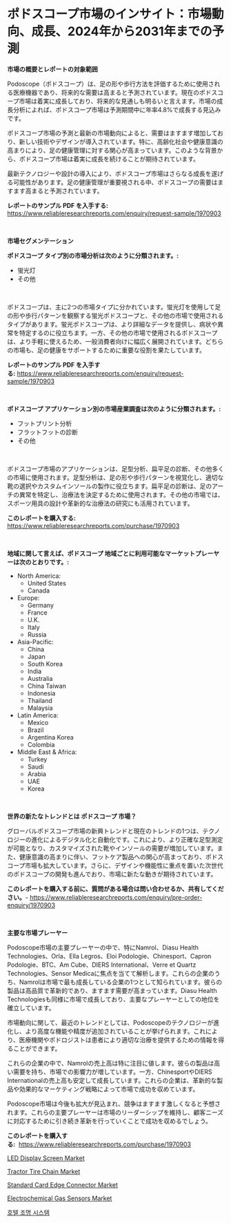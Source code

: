 <p><h1>ポドスコープ市場のインサイト：市場動向、成長、2024年から2031年までの予測</h1></p><p><strong>市場の概要とレポートの対象範囲</strong></p>
<p><p>Podoscope（ポドスコープ）は、足の形や歩行方法を評価するために使用される医療機器であり、将来的な需要は高まると予測されています。現在のポドスコープ市場は着実に成長しており、将来的な見通しも明るいと言えます。市場の成長分析によれば、ポドスコープ市場は予測期間中に年率4.8%で成長する見込みです。</p><p>ポドスコープ市場の予測と最新の市場動向によると、需要はますます増加しており、新しい技術やデザインが導入されています。特に、高齢化社会や健康意識の高まりにより、足の健康管理に対する関心が高まっています。このような背景から、ポドスコープ市場は着実に成長を続けることが期待されています。</p><p>最新テクノロジーや設計の導入により、ポドスコープ市場はさらなる成長を遂げる可能性があります。足の健康管理が重要視される中、ポドスコープの需要はますます高まると予測されています。</p></p>
<p><strong>レポートのサンプル PDF を入手する:</strong> <a href="https://www.reliableresearchreports.com/enquiry/request-sample/1970903">https://www.reliableresearchreports.com/enquiry/request-sample/1970903</a></p>
<p>&nbsp;</p>
<p><strong>市場セグメンテーション</strong></p>
<p><strong>ポドスコープ タイプ別の市場分析は次のように分類されます。:</strong></p>
<p><ul><li>蛍光灯</li><li>その他</li></ul></p>
<p>&nbsp;</p>
<p><p>ポドスコープは、主に2つの市場タイプに分かれています。蛍光灯を使用して足の形や歩行パターンを観察する蛍光ポドスコープと、その他の市場で使用されるタイプがあります。蛍光ポドスコープは、より詳細なデータを提供し、病状や異常を特定するのに役立ちます。一方、その他の市場で使用されるポドスコープは、より手軽に使えるため、一般消費者向けに幅広く展開されています。どちらの市場も、足の健康をサポートするために重要な役割を果たしています。</p></p>
<p><strong>レポートのサンプル PDF を入手する:</strong>&nbsp;<a href="https://www.reliableresearchreports.com/enquiry/request-sample/1970903">https://www.reliableresearchreports.com/enquiry/request-sample/1970903</a></p>
<p>&nbsp;</p>
<p><strong> ポドスコープ アプリケーション別の市場産業調査は次のように分類されます。:</strong></p>
<p><ul><li>フットプリント分析</li><li>フラットフットの診断</li><li>その他</li></ul></p>
<p>&nbsp;</p>
<p><p>ポドスコープ市場のアプリケーションは、足型分析、扁平足の診断、その他多くの市場に使用されます。足型分析は、足の形や歩行パターンを視覚化し、適切な靴の選択やカスタムインソールの製作に役立ちます。扁平足の診断は、足のアーチの異常を特定し、治療法を決定するために使用されます。その他の市場では、スポーツ用具の設計や革新的な治療法の研究にも活用されています。</p></p>
<p><strong>このレポートを購入する:</strong>&nbsp; <a href="https://www.reliableresearchreports.com/purchase/1970903">https://www.reliableresearchreports.com/purchase/1970903</a></p>
<p>&nbsp;</p>
<p><strong>地域に関して言えば、ポドスコープ 地域ごとに利用可能なマーケットプレーヤーは次のとおりです。:</strong></p>
<p><ul>
    <li>
        North America:
        <ul>
            <li>United States</li>
            <li>Canada</li>
        </ul>
    </li>
    <li>
        Europe:
        <ul>
            <li>Germany</li>
            <li>France</li>
            <li>U.K.</li>
            <li>Italy</li>
            <li>Russia</li>
        </ul>
    </li>
    <li>
        Asia-Pacific:
        <ul>
            <li>China</li>
            <li>Japan</li>
            <li>South Korea</li>
            <li>India</li>
            <li>Australia</li>
            <li>China Taiwan</li>
            <li>Indonesia</li>
            <li>Thailand</li>
            <li>Malaysia</li>
        </ul>
    </li>
    <li>
        Latin America:
        <ul>
            <li>Mexico</li>
            <li>Brazil</li>
            <li>Argentina Korea</li>
            <li>Colombia</li>
        </ul>
    </li>
    <li>
        Middle East & Africa:
        <ul>
            <li>Turkey</li>
            <li>Saudi</li>
            <li>Arabia</li>
            <li>UAE</li>
            <li>Korea</li>
        </ul>
    </li>
    </ul></p>
<p>&nbsp;</p>
<p><strong>世界の新たなトレンドとは ポドスコープ 市場？</strong></p>
<p><p>グローバルポドスコープ市場の新興トレンドと現在のトレンドの1つは、テクノロジーの進化によるデジタル化と自動化です。これにより、より正確な足型測定が可能となり、カスタマイズされた靴やインソールの需要が増加しています。また、健康意識の高まりに伴い、フットケア製品への関心が高まっており、ポドスコープ市場も拡大しています。さらに、デザインや機能性に重点を置いた次世代のポドスコープの開発も進んでおり、市場に新たな動きが期待されています。</p></p>
<p><strong>このレポートを購入する前に、質問がある場合は問い合わせるか、共有してください。</strong>- <a href="https://www.reliableresearchreports.com/enquiry/pre-order-enquiry/1970903">https://www.reliableresearchreports.com/enquiry/pre-order-enquiry/1970903</a></p>
<p>&nbsp;</p>
<p><strong>主要な市場プレーヤー</strong></p>
<p><p>Podoscope市場の主要プレーヤーの中で、特にNamrol、Diasu Health Technologies、Orla、Ella Legros、Eloi Podologie、Chinesport、Capron Podologie、BTC、Am Cube、DIERS International、Verre et Quartz Technologies、Sensor Medicaに焦点を当てて解析します。これらの企業のうち、Namrolは市場で最も成長している企業の1つとして知られています。彼らの製品は高品質で革新的であり、ますます需要が高まっています。Diasu Health Technologiesも同様に市場で成長しており、主要なプレーヤーとしての地位を確立しています。</p><p>市場動向に関して、最近のトレンドとしては、Podoscopeのテクノロジーが進化し、より高度な機能や精度が追加されていることが挙げられます。これにより、医療機関やポドロジストは患者により適切な治療を提供するための情報を得ることができます。</p><p>これらの企業の中で、Namrolの売上高は特に注目に値します。彼らの製品は高い需要を持ち、市場での影響力が増しています。一方、ChinesportやDIERS Internationalの売上高も安定して成長しています。これらの企業は、革新的な製品や効果的なマーケティング戦略によって市場で成功を収めています。</p><p>Podoscope市場は今後も拡大が見込まれ、競争はますます激しくなると予想されます。これらの主要プレーヤーは市場のリーダーシップを維持し、顧客ニーズに対応するために引き続き革新を行っていくことで成功を収めるでしょう。</p></p>
<p><strong>このレポートを購入する:</strong>&nbsp;&nbsp;<a href="https://www.reliableresearchreports.com/purchase/1970903">https://www.reliableresearchreports.com/purchase/1970903</a></p>
<p><p><a href="https://github.com/globismark/Market-Research-Report-List-2/blob/main/led-display-screen-market.md">LED Display Screen Market</a></p><p><a href="https://issuu.com/reportprime-2/docs/tractor-tire-chain-market-size-2030.pptx">Tractor Tire Chain Market</a></p><p><a href="https://medium.com/@darrensipes2023/standard-card-edge-connector-nbsp-market-focuses-on-market-share-size-and-projected-forecast-till-ae2f6d055388">Standard Card Edge Connector Market</a></p><p><a href="https://github.com/prosalinda88/Market-Research-Report-List-3/blob/main/electrochemical-gas-sensors-market.md">Electrochemical Gas Sensors Market</a></p><p><a href="https://medium.com/@felipegrrady654556/%ED%98%B8%ED%85%94-%EC%A1%B0%EB%AA%85-%EC%8B%9C%EC%8A%A4%ED%85%9C-%EC%8B%9C%EC%9E%A5-%EC%A1%B0%EC%82%AC-%EB%B3%B4%EA%B3%A0%EC%84%9C-%EA%B7%B8-%EC%97%AD%EC%82%AC-%EB%B0%8F-2031%EB%85%84%EA%B9%8C%EC%A7%80%EC%9D%98-%EC%98%88%EC%B8%A1-2024%EB%85%84-749938b05ffe">호텔 조명 시스템</a></p></p>